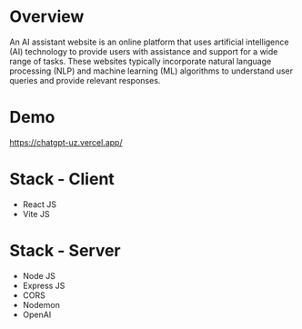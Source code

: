 # Overview

An AI assistant website is an online platform that uses artificial intelligence (AI) technology to provide users with assistance and support for a wide range of tasks. 
These websites typically incorporate natural language processing (NLP) and machine learning (ML) algorithms to understand user queries and provide relevant responses.

# Demo 
https://chatgpt-uz.vercel.app/

# Stack - Client

- React JS
- Vite JS

# Stack - Server

- Node JS
- Express JS
- CORS 
- Nodemon
- OpenAI
